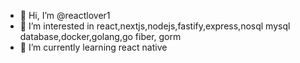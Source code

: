 - 👋 Hi, I’m @reactlover1
- 👀 I’m interested in react,nextjs,nodejs,fastify,express,nosql mysql database,docker,golang,go fiber, gorm
- 🌱 I’m currently learning react native


<!---
reactlover1/reactlover1 is a ✨ special ✨ repository because its `README.md` (this file) appears on your GitHub profile.
You can click the Preview link to take a look at your changes.
--->
